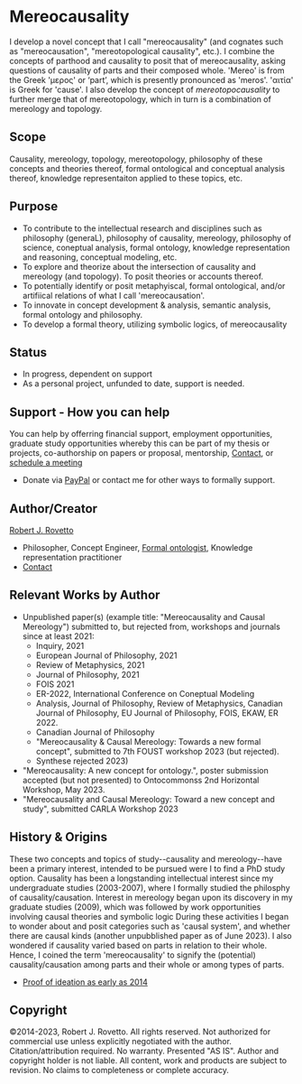 # Mereocausality

I develop a novel concept that I call "mereocausality" (and cognates such as "mereocausation", "mereotopological causality", etc.). I combine the concepts of parthood and causality to posit that of mereocausality, asking questions of causality of parts and their composed whole. 'Mereo' is from the Greek 'μερος' or ‘part’, which is presently pronounced as 'meros'. 'αιτία' is Greek for 'cause'. I also develop the concept of _mereotopocausality_ to further merge that of mereotopology, which in turn is a combination of mereology and topology.

## Scope
Causality, mereology, topology, mereotopology, philosophy of these concepts and theories thereof, formal ontological and conceptual analysis thereof, knowledge representaiton applied to these topics, etc.

## Purpose
- To contribute to the intellectual research and disciplines such as philosophy (generaL), philosophy of causality, mereology, philosophy of science, coneptual analysis, formal ontology, knowledge representation and reasoning, conceptual modeling, etc.
- To explore and theorize about the intersection of causality and mereology (and topology). To posit theories or accounts thereof.
- To potentially identify or posit metaphyiscal, formal ontological, and/or artifiical relations of what I call 'mereocausation'.
- To innovate in concept development & analysis, semantic analysis, formal ontology and philosophy.
- To develop a formal theory, utilizing symbolic logics, of mereocausality

## Status
- In progress, dependent on support
- As a personal project, unfunded to date, support is needed.

## Support - How you can help
You can help by offerring financial support, employment opportunities, graduate study opportunities whereby this can be part of my thesis or projects, co-authorship on papers or proposal, mentorship, [Contact](https://ontospace.wordpress.com/contact), or [schedule a meeting](https://tinyurl.com/hm8wu2sa) 

* Donate via [PayPal](https://tinyurl.com/donateViaPayPalrr) or contact me for other ways to formally support.

## Author/Creator
[Robert J. Rovetto](http://orcid.org/0000-0003-3835-7817)
- Philosopher, Concept Engineer, [Formal ontologist](https://ontologforum.org/index.php/RobertRovetto), Knowledge representation practitioner
- [Contact](mailto:rrovetto@terpalum.umd.edu)
  
## Relevant Works by Author
- Unpublished paper(s) (example title: "Mereocausality and Causal Mereology") submitted to, but rejected from, workshops and journals since at least 2021:
  - Inquiry, 2021
  - European Journal of Philosophy, 2021
  - Review of Metaphysics, 2021
  - Journal of Philosophy, 2021
  - FOIS 2021
  - ER-2022, International Conference on Coneptual Modeling
  - Analysis, Journal of Philosophy, Review of Metaphysics, Canadian Journal of Philosophy, EU Journal of Philosophy, FOIS, EKAW, ER 2022.
  - Canadian Journal of Philosophy
  - "Mereocausality & Causal Mereology: Towards a new formal concept", submitted to 7th FOUST workshop 2023 (but rejected).
  - Synthese rejected 2023)
- "Mereocausality: A new concept for ontology.", poster submission accepted (but not presented) to Ontocommonss 2nd Horizontal Workshop, May 2023.
- "Mereocausality and Causal Mereology: Toward a new concept and study", submitted CARLA Workshop 2023
  
## History & Origins
These two concepts and topics of study--causality and mereology--have been a primary interest, intended to be pursued were I to find a PhD study option. 
Causality has been a longstanding intellectual interest since my undergraduate studies (2003-2007), where I formally studied the philosphy of causality/causation. Interest in mereology began upon its discovery in my graduate studies (2009), which was followed by work opportunities involving causal theories and symbolic logic During these activities I began to wonder about and posit categories such as 'causal system', and whether there are causal kinds (another unpubblished paper as of June 2023). I also wondered if causality varied based on parts in relation to their whole. Hence, I coined the term 'mereocausality' to signify the (potential) causality/causation among parts and their whole or among types of parts.
- [Proof of ideation as early as 2014](https://github.com/rrovetto/rrovetto/tree/main/affiliations-and-work/papers/mereocausality)


## Copyright
©2014-2023, Robert J. Rovetto. All rights reserved.
Not authorized for commercial use unless explicitly negotiated with the author. Citation/attribution required.
No warranty. Presented "AS IS". Author and copyright holder is not liable. All content, work and products are subject to revision. No claims to completeness or complete accuracy.

